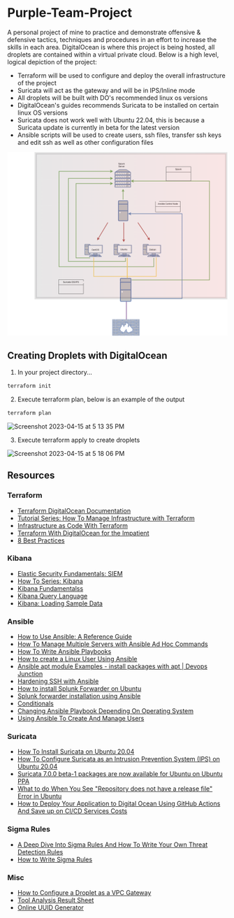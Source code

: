 # Purple-Team-Project
A personal project of mine to practice and demonstrate offensive & defensive tactics, techniques and procedures in an effort to increase the skills in each area.
DigitalOcean is where this project is being hosted, all droplets are contained within a virtual private cloud. Below is a high level, logical depiction of the project:

- Terraform will be used to configure and deploy the overall infrastructure of the project
- Suricata will act as the gateway and will be in IPS/Inline mode
- All droplets will be built with DO's recommended linux os versions
- DigitalOcean's guides recommends Suricata to be installed on certain linux OS versions
- Suricata does not work well with Ubuntu 22.04, this is because a Suricata update is currently in beta for the latest version
- Ansible scripts will be used to create users, ssh files, transfer ssh keys and edit ssh as well as other configuration files

![Lab Diagram drawio](https://github.com/datboyblu3/Purple-Team-Project/blob/main/Images/Lab%20Diagram.drawio.png)

## Creating Droplets with DigitalOcean
1) In your project directory...
```JavaScript
terraform init
```
2) Execute terraform plan, below is an example of the output
```JavaScript
terraform plan
```

<img width="800" alt="Screenshot 2023-04-15 at 5 13 35 PM" src="https://user-images.githubusercontent.com/95729902/232253397-1b96e9c1-fa17-47f8-890f-1323bd20d06e.png">

3) Execute terraform apply to create droplets

<img width="613" alt="Screenshot 2023-04-15 at 5 18 06 PM" src="https://user-images.githubusercontent.com/95729902/232253522-e31e0f11-eb95-4165-bdbb-e08612fa83de.png">


## Resources

### Terraform
- [Terraform DigitalOcean Documentation](https://registry.terraform.io/providers/digitalocean/digitalocean/latest/docs)
- [Tutorial Series: How To Manage Infrastructure with Terraform](https://www.digitalocean.com/community/tutorial_series/how-to-manage-infrastructure-with-terraform)
- [Infrastructure as Code With Terraform](https://www.youtube.com/watch?v=dSJ6zenfRK8&ab_channel=DigitalOcean)
- [Terraform With DigitalOcean for the Impatient](https://www.youtube.com/playlist?list=PL9evZl_m5wqsc7C38L9grx-djts2bqT_b)
- [8 Best Practices](https://www.youtube.com/watch?v=gxPykhPxRW0&ab_channel=TechWorldwithNana)

### Kibana
- [Elastic Security Fundamentals: SIEM](https://www.elastic.co/training/elastic-security-fundamentals-siem)
- [How To Series: Kibana](https://www.elastic.co/videos/training-how-to-series-stack)
- [Kibana Fundamentalss](https://www.elastic.co/training/kibana-fundamentals)
- [Kibana Query Language](https://www.elastic.co/guide/en/kibana/current/kuery-query.html)
- [Kibana: Loading Sample Data](https://www.elastic.co/guide/en/kibana/6.8/tutorial-load-dataset.html)

### Ansible
- [How to Use Ansible: A Reference Guide](https://www.digitalocean.com/community/cheatsheets/how-to-use-ansible-cheat-sheet-guide)
- [How To Manage Multiple Servers with Ansible Ad Hoc Commands](https://www.digitalocean.com/community/cheatsheets/how-to-manage-multiple-servers-with-ansible-ad-hoc-commands)
- [How To Write Ansible Playbooks](https://www.digitalocean.com/community/tutorial_series/how-to-write-ansible-playbooks)
- [How to create a Linux User Using Ansible](https://citizix.com/how-to-create-a-linux-user-using-ansible/)
- [Ansible apt module Examples - install packages with apt | Devops Junction](https://www.middlewareinventory.com/blog/ansible-apt-examples/)
- [Hardening SSH with Ansible](https://tizutech.com/hardening-ssh-with-ansible/)
- [How to install Splunk Forwarder on Ubuntu](https://bobcares.com/blog/install-splunk-forwarder-on-ubuntu/)
- [Splunk forwarder installation using Ansible](https://www.linuxsysadmins.com/splunk-forwarder-installation-using-ansible/)
- [Conditionals](https://docs.ansible.com/ansible/latest/playbook_guide/playbooks_conditionals.html#ansible-facts-distribution)
- [Changing Ansible Playbook Depending On Operating System](https://geektechstuff.com/2020/07/09/changing-ansible-playbook-depending-on-operating-system-ansible/)
- [Using Ansible To Create And Manage Users](https://geektechstuff.com/2019/11/03/using-ansible-to-create-and-manage-users-linux-raspberry-pi/)

### Suricata
- [How To Install Suricata on Ubuntu 20.04](https://www.digitalocean.com/community/tutorials/how-to-install-suricata-on-ubuntu-20-04) 
- [How To Configure Suricata as an Intrusion Prevention System (IPS) on Ubuntu 20.04](https://www.digitalocean.com/community/tutorials/how-to-configure-suricata-as-an-intrusion-prevention-system-ips-on-ubuntu-20-04)
- [Suricata 7.0.0 beta-1 packages are now available for Ubuntu on Ubuntu PPA](https://forum.suricata.io/t/suricata-7-0-0-beta-1-packages-are-now-available-for-ubuntu-on-ubuntu-ppa-launchpad/2921)
- [What to do When You See "Repository does not have a release file" Error in Ubuntu](https://itsfoss.com/repository-does-not-have-release-file-error-ubuntu/)
- [How to Deploy Your Application to Digital Ocean Using GitHub Actions And Save up on CI/CD Services Costs](https://medium.com/swlh/how-to-deploy-your-application-to-digital-ocean-using-github-actions-and-save-up-on-ci-cd-costs-74b7315facc2)

### Sigma Rules
- [A Deep Dive Into Sigma Rules And How To Write Your Own Threat Detection Rules](https://fourcore.io/blogs/sigma-rules-open-source-threat-hunting-approach)
- [How to Write Sigma Rules](https://www.nextron-systems.com/2018/02/10/write-sigma-rules/)


### Misc
- [How to Configure a Droplet as a VPC Gateway](https://docs.digitalocean.com/products/networking/vpc/how-to/configure-droplet-as-gateway/)
- [Tool Analysis Result Sheet](https://jpcertcc.github.io/ToolAnalysisResultSheet/#)
- [Online UUID Generator](https://www.uuidgenerator.net/)




